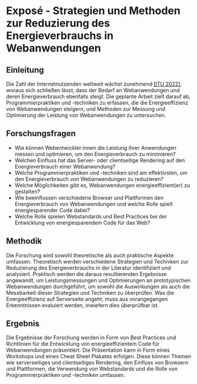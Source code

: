 # Exposé - Strategien und Methoden zur Reduzierung des Energieverbrauchs in Webanwendungen

## Einleitung
Die Zahl der Internetnutzenden weltweit wächst zunehmend [[ITU 2022]](https://www.itu.int/itu-d/reports/statistics/2022/11/24/ff22-internet-use/), woraus sich schließen lässt, dass der Bedarf an Webanwendungen und deren Energieverbrauch ebenfalls steigt. Die geplante Arbeit zielt darauf ab, Programmierpraktiken und -techniken zu erfassen, die die Energieeffizienz von Webanwendungen steigern, und Methoden zur Messung und Optimierung der Leistung von Webanwendungen zu untersuchen.

## Forschungsfragen
- Wie können Webentwickler:innen die Leistung ihrer Anwendungen messen und optimieren, um den Energieverbrauch zu minimieren?
- Welchen Einfluss hat das Server- oder clientseitige Rendering auf den Energieverbrauch einer Webanwendung?
- Welche Programmierpraktiken und -techniken sind am effektivsten, um den Energieverbrauch von Webanwendungen zu reduzieren?
- Welche Möglichkeiten gibt es, Webanwendungen energieeffizient(er) zu gestalten?
- Wie beeinflussen verschiedene Browser und Plattformen den Energieverbrauch von Webanwendungen und welche Rolle spielt energiesparender Code dabei?
- Welche Rolle spielen Webstandards und Best Practices bei der Entwicklung von energiesparendem Code für das Web?

## Methodik
Die Forschung wird sowohl theoretische als auch praktische Aspekte umfassen. Theoretisch werden verschiedene Strategien und Techniken zur Reduzierung des Energieverbrauchs in der Literatur identifiziert und analysiert. Praktisch werden die daraus resultierenden Ergebnisse angewandt, um Leistungsmessungen und Optimierungen an prototypischen  Webanwendungen durchgeführt, um sowohl die Auswirkungen als auch die Messbarkeit dieser Strategien und Techniken zu überprüfen. Was die Energieeffizienz auf Serverseite angeht, muss aus vorangegangen Erkenntnissen evaluiert werden, inwiefern dies überprüfbar ist.

## Ergebnis
Die Ergebnisse der Forschung werden in Form von Best Practices und Richtlinien für die Entwicklung von energieeffizientem Code für Webanwendungen präsentiert. Die Präsentation kann in Form eines Workshops und eines Cheat Sheet Plakates erfolgen. Diese können Themen wie serverseitiges und clientseitiges Rendering, den Einfluss von Browsern und Plattformen, die Verwendung von Webstandards und die Rolle von Programmierpraktiken und -techniken umfassen.